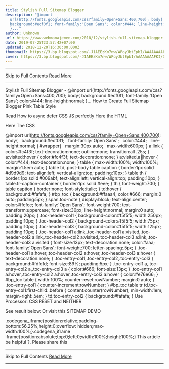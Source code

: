 ```yaml
---
title: Stylish Full Sitemap Blogger
description: "@import
  url(http://fonts.googleapis.com/css?family=Open+Sans:400,700); body{
  background:#ecf0f1; font-family:'Open Sans'; color:#444; line-height:normal;
  }..."
author: Unknown
url: https://www.webmanajemen.com/2018/12/stylish-full-sitemap-blogger.html
date: 2019-07-25T23:57:42+07:00
updated: 2018-12-20T16:30:00.000Z
thumbnail: https://3.bp.blogspot.com/-J1AEEzKm7nw/WPoyJbtEpbI/AAAAAAAAFKI/QAv38U0jjIstJfVpQtVyDX6lBpgs9WNbACLcB/s320/Screenshot_2017-04-21-23-23-36.jpg
cover: https://3.bp.blogspot.com/-J1AEEzKm7nw/WPoyJbtEpbI/AAAAAAAAFKI/QAv38U0jjIstJfVpQtVyDX6lBpgs9WNbACLcB/s320/Screenshot_2017-04-21-23-23-36.jpg
---
```


<hr/> Skip to Full Contents <a href="https://www.webmanajemen.com/2018/12/stylish-full-sitemap-blogger.html" rel="follow" class="button" id="read-more">Read More</a> <hr/> Stylish Full Sitemap Blogger - @import url(http://fonts.googleapis.com/css?family=Open+Sans:400,700); body{ background:#ecf0f1; font-family:'Open Sans'; color:#444; line-height:normal; }... How to Create Full Sitemap Blogger Pink Table Style


Read How to async defer CSS JS perfectly
Here the HTML
<div id='wrapper'>
<div id="bp_toc"></div>
<script src="https://cdn.rawgit.com/Arlina-Design/redvision/master/sitemap-content.js" type="text/javascript"></script> <script src="https://www.webmanajemen.com/feeds/posts/summary?alt=json-in-script&amp;max-results=9999&amp;callback=loadtoc" type="text/javascript"></script></div>

Here The CSS

@import url(http://fonts.googleapis.com/css?family=Open+Sans:400,700);
body{
  background:#ecf0f1;
  font-family:'Open Sans';
  color:#444;
  line-height:normal;
}
#wrapper{
  margin:30px auto;
  max-width:600px;
}
a:link {
color:#fc4f3f;
text-decoration:none;
outline:none;
transition:all .25s;
}
a:visited:hover {
color:#fc4f3f;
text-decoration:none;
}
a:visited,a:link:hover {
color:#444;
text-decoration:none;
}
table {
max-width:100%;
width:100%;
margin:1.5em auto;
}
table td,.post-body table caption {
border:1px solid #d9d9d9;
text-align:left;
vertical-align:top;
padding:10px;
}
table th {
border:1px solid #009abf;
text-align:left;
vertical-align:top;
padding:10px;
}
table.tr-caption-container {
border:1px solid #eee;
}
th {
font-weight:700;
}
table caption {
border:none;
font-style:italic;
}
td:hover {
background:#fafafa;
}
#bp_toc {
background:#ffaaa4;
color:#666;
margin:0 auto;
padding:5px;
}
span.toc-note {
display:block;
text-align:center;
color:#ffcfcc;
font-family:'Open Sans';
font-weight:700;
text-transform:uppercase;
font-size:30px;
line-height:normal;
margin:0 auto;
padding:20px;
}
.toc-header-col1 {
background-color:#f5f5f5;
width:250px;
padding:10px;
}
.toc-header-col2 {
background-color:#f5f5f5;
width:75px;
padding:10px;
}
.toc-header-col3 {
background-color:#f5f5f5;
width:125px;
padding:10px;
}
.toc-header-col1 a:link,.toc-header-col1 a:visited,.toc-header-col2 a:link,.toc-header-col2 a:visited,.toc-header-col3 a:link,.toc-header-col3 a:visited {
font-size:13px;
text-decoration:none;
color:#aaa;
font-family:'Open Sans';
font-weight:700;
letter-spacing:.5px;
}
.toc-header-col1 a:hover,.toc-header-col2 a:hover,.toc-header-col3 a:hover {
text-decoration:none;
}
.toc-entry-col1,.toc-entry-col2,.toc-entry-col3 {
background:#fdfdfd;
font-size:89%;
padding:5px;
}
.toc-entry-col1 a,.toc-entry-col2 a,.toc-entry-col3 a {
color:#666;
font-size:13px;
}
.toc-entry-col1 a:hover,.toc-entry-col2 a:hover,.toc-entry-col3 a:hover {
color:#e76e66;
}
#bp_toc table {
width:100%;
counter-reset:rowNumber;
margin:0 auto;
}
.toc-entry-col1 {
counter-increment:rowNumber;
}
#bp_toc table tr td.toc-entry-col1:first-child::before {
content:counter(rowNumber);
min-width:1em;
margin-right:.5em;
}
td.toc-entry-col2 {
background:#fafafa;
}
Use Processor: CSS RESET and NEITHER


See result below:
Or visit this SITEMAP DEMO


.codegena_iframe{position:relative;padding-bottom:56.25%;height:0;overflow: hidden;max-width:100%;}.codegena_iframe iframe{position:absolute;top:0;left:0;width:100%;height:100%;}
This article be helpful ?. Please share this <hr/> Skip to Full Contents <a href="https://www.webmanajemen.com/2018/12/stylish-full-sitemap-blogger.html" rel="follow" class="button" id="read-more">Read More</a> <hr/>